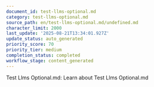 ```yaml
---
document_id: test-llms-optional.md
category: test-llms-optional.md
source_path: en/test-llms-optional.md/undefined.md
character_limit: 2000
last_update: '2025-08-21T13:34:01.927Z'
update_status: auto_generated
priority_score: 70
priority_tier: medium
completion_status: completed
workflow_stage: content_generated
---
```

Test Llms Optional.md: Learn about Test Llms Optional.md
